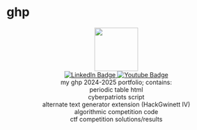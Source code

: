 # ghp
<div id="header" align="center">
  <img src="https://codehs.com/uploads/568713bbc0b06d2987516dc1b6a30520" width="100"/>
</div>
<div id="badges" align="center">
  <a href="https://www.linkedin.com/in/luke-cheng-ba8752290/">
    <img src="https://img.shields.io/badge/LinkedIn-blue?style=for-the-badge&logo=linkedin&logoColor=white" alt="LinkedIn Badge"/>
  </a>
  <a href="https://www.youtube.com/channel/UC800d4Axg8FwuY6cCEEDCfQ">
    <img src="https://img.shields.io/badge/YouTube-red?style=for-the-badge&logo=youtube&logoColor=white" alt="Youtube Badge"/>
  </a>
</div>
<div align="center">
my ghp 2024-2025 portfolio; contains: <br>
periodic table html <br>
cyberpatriots script <br>
alternate text generator extension (HackGwinett IV) <br>
algorithmic competition code <br>
ctf competition solutions/results
</div>
